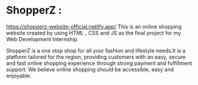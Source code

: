 # ShopperZ :
https://shopperz-website-official.netlify.app/
This is an online shopping website created by using HTML , CSS and JS as the final project for my Web Development Internship.

ShopperZ is a one stop shop for all your fashion and lifestyle needs.It is a platform tailored for the region, providing customers with an easy, secure and fast online shopping experience through strong payment and fulfillment support. We believe online shopping should be accessible, easy and enjoyable.
